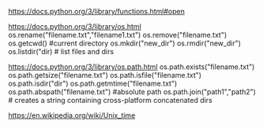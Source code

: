 https://docs.python.org/3/library/functions.html#open

https://docs.python.org/3/library/os.html
os.rename("filename.txt","filename1.txt")
os.remove("filename.txt")
os.getcwd() #current directory
os.mkdir("new_dir")
os.rmdir("new_dir")
os.listdir("dir) # list files and dirs

https://docs.python.org/3/library/os.path.html
os.path.exists("filename.txt")
os.path.getsize("filename.txt")
os.path.isfile("filename.txt")
os.path.isdir("dir")
os.path.getmtime("filename.txt")
os.path.abspath("filename.txt") #absolute path
os.path.join("path1","path2") # creates a string containing cross-platform concatenated dirs

https://en.wikipedia.org/wiki/Unix_time